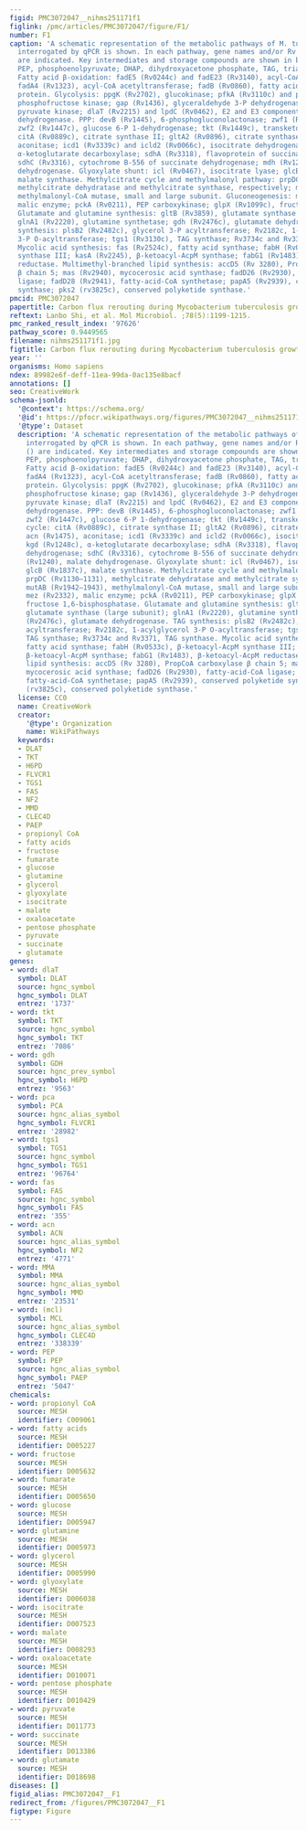 ```yaml
---
figid: PMC3072047__nihms251171f1
figlink: /pmc/articles/PMC3072047/figure/F1/
number: F1
caption: 'A schematic representation of the metabolic pathways of M. tuberculosis
  interrogated by qPCR is shown. In each pathway, gene names and/or Rv numbering ()
  are indicated. Key intermediates and storage compounds are shown in bold. Abbreviations:
  PEP, phosphoenolpyruvate; DHAP, dihydroxyacetone phosphate, TAG, triacylglycerol.
  Fatty acid β-oxidation: fadE5 (Rv0244c) and fadE23 (Rv3140), acyl-CoA dehydrogenase;
  fadA4 (Rv1323), acyl-CoA acetyltransferase; fadB (Rv0860), fatty acid oxidation
  protein. Glycolysis: ppgK (Rv2702), glucokinase; pfkA (Rv3110c) and pfkB (Rv2029c),
  phosphofructose kinase; gap (Rv1436), glyceraldehyde 3-P dehydrogenase; pykA (Rv1617),
  pyruvate kinase; dlaT (Rv2215) and lpdC (Rv0462), E2 and E3 components of pyruvate
  dehydrogenase. PPP: devB (Rv1445), 6-phosphogluconolactonase; zwf1 (Rv1121) and
  zwf2 (Rv1447c), glucose 6-P 1-dehydrogenase; tkt (Rv1449c), transketolase. TCA cycle:
  citA (Rv0889c), citrate synthase II; gltA2 (Rv0896), citrate synthase I; acn (Rv1475),
  aconitase; icd1 (Rv3339c) and icld2 (Rv0066c), isocitrate dehydrogenase; kgd (Rv1248c),
  α-ketoglutarate decarboxylase; sdhA (Rv3318), flavoprotein of succinate dehydrogenase;
  sdhC (Rv3316), cytochrome B-556 of succinate dehydrogenase; mdh (Rv1240), malate
  dehydrogenase. Glyoxylate shunt: icl (Rv0467), isocitrate lyase; glcB (Rv1837c),
  malate synthase. Methylcitrate cycle and methylmalonyl pathway: prpDC (Rv1130–1131),
  methylcitrate dehydratase and methylcitrate synthase, respectively; mutAB (Rv1942–1943),
  methylmalonyl-CoA mutase, small and large subunit. Gluconeogenesis: mez (Rv2332),
  malic enzyme; pckA (Rv0211), PEP carboxykinase; glpX (Rv1099c), fructose 1,6-bisphosphatase.
  Glutamate and glutamine synthesis: gltB (Rv3859), glutamate synthase (large subunit);
  glnA1 (Rv2220), glutamine synthetase; gdh (Rv2476c), glutamate dehydrogenase. TAG
  synthesis: plsB2 (Rv2482c), glycerol 3-P acyltransferase; Rv2182c, 1-acylglycerol
  3-P O-acyltransferase; tgs1 (Rv3130c), TAG synthase; Rv3734c and Rv3371, TAG synthase.
  Mycolic acid synthesis: fas (Rv2524c), fatty acid synthase; fabH (Rv0533c), β-ketoacyl-AcpM
  synthase III; kasA (Rv2245), β-ketoacyl-AcpM synthase; fabG1 (Rv1483), β-ketoacyl-AcpM
  reductase. Multimethyl-branched lipid synthesis: accD5 (Rv 3280), PropCoA carboxylase
  β chain 5; mas (Rv2940), mycocerosic acid synthase; fadD26 (Rv2930), fatty-acid-CoA
  ligase; fadD28 (Rv2941), fatty-acid-CoA synthetase; papA5 (Rv2939), conserved polyketide
  synthase; pks2 (rv3825c), conserved polyketide synthase.'
pmcid: PMC3072047
papertitle: Carbon flux rerouting during Mycobacterium tuberculosis growth arrest.
reftext: Lanbo Shi, et al. Mol Microbiol. ;78(5):1199-1215.
pmc_ranked_result_index: '97626'
pathway_score: 0.9449565
filename: nihms251171f1.jpg
figtitle: Carbon flux rerouting during Mycobacterium tuberculosis growth arrest
year: ''
organisms: Homo sapiens
ndex: 89982e6f-deff-11ea-99da-0ac135e8bacf
annotations: []
seo: CreativeWork
schema-jsonld:
  '@context': https://schema.org/
  '@id': https://pfocr.wikipathways.org/figures/PMC3072047__nihms251171f1.html
  '@type': Dataset
  description: 'A schematic representation of the metabolic pathways of M. tuberculosis
    interrogated by qPCR is shown. In each pathway, gene names and/or Rv numbering
    () are indicated. Key intermediates and storage compounds are shown in bold. Abbreviations:
    PEP, phosphoenolpyruvate; DHAP, dihydroxyacetone phosphate, TAG, triacylglycerol.
    Fatty acid β-oxidation: fadE5 (Rv0244c) and fadE23 (Rv3140), acyl-CoA dehydrogenase;
    fadA4 (Rv1323), acyl-CoA acetyltransferase; fadB (Rv0860), fatty acid oxidation
    protein. Glycolysis: ppgK (Rv2702), glucokinase; pfkA (Rv3110c) and pfkB (Rv2029c),
    phosphofructose kinase; gap (Rv1436), glyceraldehyde 3-P dehydrogenase; pykA (Rv1617),
    pyruvate kinase; dlaT (Rv2215) and lpdC (Rv0462), E2 and E3 components of pyruvate
    dehydrogenase. PPP: devB (Rv1445), 6-phosphogluconolactonase; zwf1 (Rv1121) and
    zwf2 (Rv1447c), glucose 6-P 1-dehydrogenase; tkt (Rv1449c), transketolase. TCA
    cycle: citA (Rv0889c), citrate synthase II; gltA2 (Rv0896), citrate synthase I;
    acn (Rv1475), aconitase; icd1 (Rv3339c) and icld2 (Rv0066c), isocitrate dehydrogenase;
    kgd (Rv1248c), α-ketoglutarate decarboxylase; sdhA (Rv3318), flavoprotein of succinate
    dehydrogenase; sdhC (Rv3316), cytochrome B-556 of succinate dehydrogenase; mdh
    (Rv1240), malate dehydrogenase. Glyoxylate shunt: icl (Rv0467), isocitrate lyase;
    glcB (Rv1837c), malate synthase. Methylcitrate cycle and methylmalonyl pathway:
    prpDC (Rv1130–1131), methylcitrate dehydratase and methylcitrate synthase, respectively;
    mutAB (Rv1942–1943), methylmalonyl-CoA mutase, small and large subunit. Gluconeogenesis:
    mez (Rv2332), malic enzyme; pckA (Rv0211), PEP carboxykinase; glpX (Rv1099c),
    fructose 1,6-bisphosphatase. Glutamate and glutamine synthesis: gltB (Rv3859),
    glutamate synthase (large subunit); glnA1 (Rv2220), glutamine synthetase; gdh
    (Rv2476c), glutamate dehydrogenase. TAG synthesis: plsB2 (Rv2482c), glycerol 3-P
    acyltransferase; Rv2182c, 1-acylglycerol 3-P O-acyltransferase; tgs1 (Rv3130c),
    TAG synthase; Rv3734c and Rv3371, TAG synthase. Mycolic acid synthesis: fas (Rv2524c),
    fatty acid synthase; fabH (Rv0533c), β-ketoacyl-AcpM synthase III; kasA (Rv2245),
    β-ketoacyl-AcpM synthase; fabG1 (Rv1483), β-ketoacyl-AcpM reductase. Multimethyl-branched
    lipid synthesis: accD5 (Rv 3280), PropCoA carboxylase β chain 5; mas (Rv2940),
    mycocerosic acid synthase; fadD26 (Rv2930), fatty-acid-CoA ligase; fadD28 (Rv2941),
    fatty-acid-CoA synthetase; papA5 (Rv2939), conserved polyketide synthase; pks2
    (rv3825c), conserved polyketide synthase.'
  license: CC0
  name: CreativeWork
  creator:
    '@type': Organization
    name: WikiPathways
  keywords:
  - DLAT
  - TKT
  - H6PD
  - FLVCR1
  - TGS1
  - FAS
  - NF2
  - MMD
  - CLEC4D
  - PAEP
  - propionyl CoA
  - fatty acids
  - fructose
  - fumarate
  - glucose
  - glutamine
  - glycerol
  - glyoxylate
  - isocitrate
  - malate
  - oxaloacetate
  - pentose phosphate
  - pyruvate
  - succinate
  - glutamate
genes:
- word: dlaT
  symbol: DLAT
  source: hgnc_symbol
  hgnc_symbol: DLAT
  entrez: '1737'
- word: tkt
  symbol: TKT
  source: hgnc_symbol
  hgnc_symbol: TKT
  entrez: '7086'
- word: gdh
  symbol: GDH
  source: hgnc_prev_symbol
  hgnc_symbol: H6PD
  entrez: '9563'
- word: pca
  symbol: PCA
  source: hgnc_alias_symbol
  hgnc_symbol: FLVCR1
  entrez: '28982'
- word: tgs1
  symbol: TGS1
  source: hgnc_symbol
  hgnc_symbol: TGS1
  entrez: '96764'
- word: fas
  symbol: FAS
  source: hgnc_symbol
  hgnc_symbol: FAS
  entrez: '355'
- word: acn
  symbol: ACN
  source: hgnc_alias_symbol
  hgnc_symbol: NF2
  entrez: '4771'
- word: MMA
  symbol: MMA
  source: hgnc_alias_symbol
  hgnc_symbol: MMD
  entrez: '23531'
- word: (mcl)
  symbol: MCL
  source: hgnc_alias_symbol
  hgnc_symbol: CLEC4D
  entrez: '338339'
- word: PEP
  symbol: PEP
  source: hgnc_alias_symbol
  hgnc_symbol: PAEP
  entrez: '5047'
chemicals:
- word: propionyl CoA
  source: MESH
  identifier: C009061
- word: fatty acids
  source: MESH
  identifier: D005227
- word: fructose
  source: MESH
  identifier: D005632
- word: fumarate
  source: MESH
  identifier: D005650
- word: glucose
  source: MESH
  identifier: D005947
- word: glutamine
  source: MESH
  identifier: D005973
- word: glycerol
  source: MESH
  identifier: D005990
- word: glyoxylate
  source: MESH
  identifier: D006038
- word: isocitrate
  source: MESH
  identifier: D007523
- word: malate
  source: MESH
  identifier: D008293
- word: oxaloacetate
  source: MESH
  identifier: D010071
- word: pentose phosphate
  source: MESH
  identifier: D010429
- word: pyruvate
  source: MESH
  identifier: D011773
- word: succinate
  source: MESH
  identifier: D013386
- word: glutamate
  source: MESH
  identifier: D018698
diseases: []
figid_alias: PMC3072047__F1
redirect_from: /figures/PMC3072047__F1
figtype: Figure
---
```

